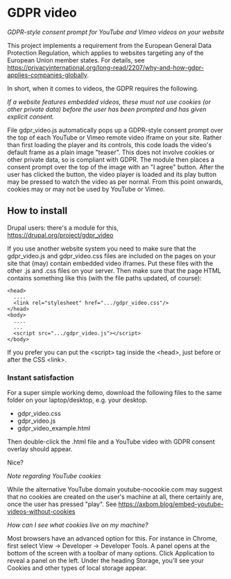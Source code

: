 # GDPR video
_GDPR-style consent prompt for YouTube and Vimeo videos on your website_

This project implements a requirement from the European General Data Protection
Regulation, which applies to websites targeting any of the European Union 
member states. For details, see https://privacyinternational.org/long-read/2207/why-and-how-gdpr-applies-companies-globally.

In short, when it comes to videos, the GDPR requires the following.

*If a website features embedded videos, these must not use cookies (or other private data) before the
user has been prompted and has given explicit consent.*

File gdpr_video.js automatically pops up a GDPR-style consent prompt over the top of 
each YouTube or Vimeo remote video iframe on your site.
Rather than first loading the player and its controls, this code loads the
video's default frame as a plain image "teaser". 
This does not involve cookies or other private data, so is compliant with GDPR.
The module then places a consent prompt over the top of the image with an
"I agree" button. After the user has clicked the button, the video player is
loaded and its play button may be pressed to watch the video as per normal.
From this point onwards, cookies may or may not be used by YouTube or Vimeo.

## How to install
Drupal users: there's a module for this, https://drupal.org/project/gdpr_video


If you use another website system you need to make sure that the gdpr_video.js
and gdpr_video.css files are included on the pages on your site that (may) 
contain embedded video iframes.
Put these files with the other .js and .css files on your server.
Then make sure that the page HTML contains something like this (with the file paths updated, of course):
```
<head>
  ....
  <link rel="stylesheet" href=".../gdpr_video.css"/>
</head>
<body>
  ....
  ...
  <script src=".../gdpr_video.js"></script>
</body>
```
If you prefer you can put the &lt;script> tag inside the &lt;head>, just before or after the CSS &lt;link>.

### Instant satisfaction
For a super simple working demo, download the following files to the same
folder on your laptop/desktop, e.g. your desktop.
* gdpr_video.css
* gdpr_video.js
* gdpr_video_example.html

Then double-click the .html file and a YouTube video with GDPR consent overlay should appear. 

Nice?


*Note regarding YouTube cookies*

While the alternative YouTube domain youtube-nocookie.com may suggest that
no cookies are created on the user's machine at all, there certainly are, once
the user has pressed "play".
See https://axbom.blog/embed-youtube-videos-without-cookies

*How can I see what cookies live on my machine?*

Most browsers have an advanced option for this. For instance in Chrome, first 
select View -> Developer -> Developer Tools. A panel opens at the bottom of
the screen with a toolbar of many options. Click Application to reveal a panel
on the left. Under the heading Storage, you'll see your Cookies and other types
of local storage appear.
